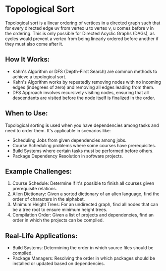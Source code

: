 # Topological Sort
Topological sort is a linear ordering of vertices in a directed graph such that for every directed edge uv from vertex u to vertex v, u comes before v in the ordering. This is only possible for Directed Acyclic Graphs (DAGs), as cycles would prevent a vertex from being linearly ordered before another if they must also come after it.

## How It Works:
* Kahn's Algorithm or DFS (Depth-First Search) are common methods to achieve a topological sort.
* Kahn's Algorithm works by repeatedly removing nodes with no incoming edges (indegrees of zero) and removing all edges leading from them.
* DFS Approach involves recursively visiting nodes, ensuring that all descendants are visited before the node itself is finalized in the order.

## When to Use:
Topological sorting is used when you have dependencies among tasks and need to order them. It's applicable in scenarios like:

* Scheduling Jobs from given dependencies among jobs.
* Course Scheduling problems where some courses have prerequisites.
* Build Systems where certain tasks must be performed before others.
* Package Dependency Resolution in software projects.

## Example Challenges:
1. Course Schedule: Determine if it's possible to finish all courses given prerequisite relations.
2. Alien Dictionary: Given a sorted dictionary of an alien language, find the order of characters in the alphabet.
3. Minimum Height Trees: For an undirected graph, find all nodes that can be a tree root to ensure minimum height trees.
4. Compilation Order: Given a list of projects and dependencies, find an order in which the projects can be compiled.

## Real-Life Applications:
* Build Systems: Determining the order in which source files should be compiled.
* Package Managers: Resolving the order in which packages should be installed or updated based on dependencies.